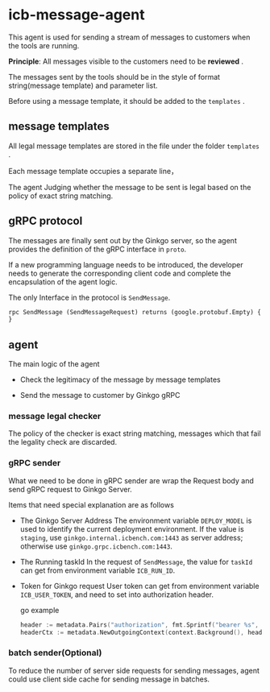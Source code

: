 # icb-message-agent

This agent is used for sending a stream of messages to customers when the tools are running.

**Principle**: All messages visible to the customers need to be **reviewed** .

The messages sent by the tools should  be in the style of format string(message template) and parameter list.

Before using a message template, it should be added to the `templates` .



## message templates

All legal message templates are stored in the file under the folder `templates` .

Each message template occupies a separate line，

The agent Judging whether the message to be sent is legal based on the policy of exact string matching.




## gRPC protocol

The messages are finally sent out by the Ginkgo server,
so the agent provides the definition of the gRPC interface in `proto`.

If a new programming language needs to be introduced,
the developer needs to generate the corresponding client code and complete the encapsulation of the agent logic.

The only Interface in the protocol is ``SendMessage``.


```protobuf
rpc SendMessage (SendMessageRequest) returns (google.protobuf.Empty) {
}
```



## agent

The main logic of the agent

- Check the legitimacy of the message by message templates

- Send the message to customer by Ginkgo gRPC



### message legal checker

The policy of the checker is exact string matching, messages which that fail the legality check are discarded.



### gRPC sender

What we need to be done in gRPC sender are wrap the Request body and send gRPC request to Ginkgo Server.

Items that need special explanation are as follows

- The Ginkgo Server Address
  The environment variable `DEPLOY_MODEL` is used to identify the current deployment environment.
  If the value is `staging`, use `ginkgo.internal.icbench.com:1443` as server address; otherwise use `ginkgo.grpc.icbench.com:1443`.

- The Running taskId
  In the request of `SendMessage`, the value for `taskId` can get from environment variable `ICB_RUN_ID`.

- Token for Ginkgo request
  User token can get from environment variable `ICB_USER_TOKEN`, and need to set into authorization header.
  
  go example
  ```go
  header := metadata.Pairs("authorization", fmt.Sprintf("bearer %s", os.Getenv("ICB_USER_TOKEN")))
  headerCtx := metadata.NewOutgoingContext(context.Background(), header)
  ```



### batch sender(Optional)

To reduce the number of server side requests for sending messages, agent could use client side cache for sending message in batches.


